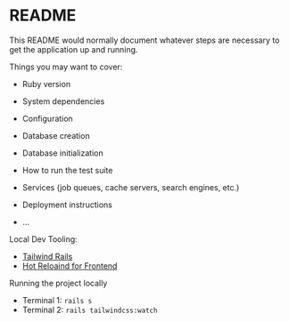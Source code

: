 # README

This README would normally document whatever steps are necessary to get the
application up and running.

Things you may want to cover:

- Ruby version

- System dependencies

- Configuration

- Database creation

- Database initialization

- How to run the test suite

- Services (job queues, cache servers, search engines, etc.)

- Deployment instructions

- ...

Local Dev Tooling:

- [Tailwind Rails](https://github.com/rails/tailwindcss-rails)
- [Hot Reloaind for Frontend](https://www.colby.so/posts/live-reloading-with-esbuild-and-rails)

Running the project locally

- Terminal 1: `rails s`
- Terminal 2: `rails tailwindcss:watch`
